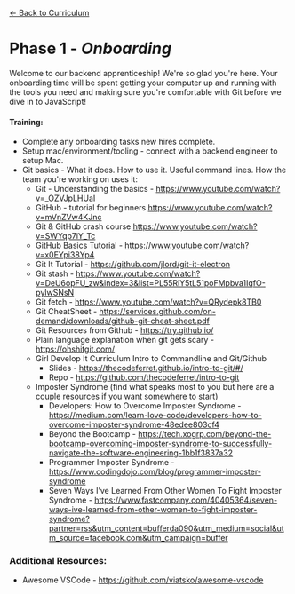 [← Back to Curriculum](./)

# Phase 1 - _Onboarding_

Welcome to our backend apprenticeship! We're so glad you're here. Your onboarding time will be spent getting your computer up and running with the tools you need and making sure you're comfortable with Git before we dive in to JavaScript!

#### **Training:**

- Complete any onboarding tasks new hires complete.
- Setup mac/environment/tooling - connect with a backend engineer to setup Mac.
- Git basics - What it does. How to use it. Useful command lines. How the team you're working on uses it:
  - Git - Understanding the basics - https://www.youtube.com/watch?v=_OZVJpLHUaI
  - GitHub - tutorial for beginners https://www.youtube.com/watch?v=mVnZVw4KJnc
  - Git & GitHub crash course https://www.youtube.com/watch?v=SWYqp7iY_Tc
  - GitHub Basics Tutorial - https://www.youtube.com/watch?v=x0EYpi38Yp4
  - Git It Tutorial - https://github.com/jlord/git-it-electron
  - Git stash - https://www.youtube.com/watch?v=DeU6opFU_zw&index=3&list=PL55RiY5tL51poFMpbva1IqfO-pylwSNsN
  - Git fetch - https://www.youtube.com/watch?v=QRydepk8TB0
  - Git CheatSheet - https://services.github.com/on-demand/downloads/github-git-cheat-sheet.pdf
  - Git Resources from Github - https://try.github.io/
  - Plain language explanation when git gets scary - https://ohshitgit.com/
  - Girl Develop It Curriculum Intro to Commandline and Git/Github
    - Slides - https://thecodeferret.github.io/intro-to-git/#/
    - Repo - https://github.com/thecodeferret/intro-to-git
  - Imposter Syndrome (find what speaks most to you but here are a couple resources if you want somewhere to start)
    - Developers: How to Overcome Imposter Syndrome - https://medium.com/learn-love-code/developers-how-to-overcome-imposter-syndrome-48edee803cf4
    - Beyond the Bootcamp - https://tech.xogrp.com/beyond-the-bootcamp-overcoming-imposter-syndrome-to-successfully-navigate-the-software-engineering-1bb1f3837a32
    - Programmer Imposter Syndrome - https://www.codingdojo.com/blog/programmer-imposter-syndrome
    - Seven Ways I’ve Learned From Other Women To Fight Imposter Syndrome - https://www.fastcompany.com/40405364/seven-ways-ive-learned-from-other-women-to-fight-imposter-syndrome?partner=rss&utm_content=bufferda090&utm_medium=social&utm_source=facebook.com&utm_campaign=buffer

### **Additional Resources:**

- Awesome VSCode - https://github.com/viatsko/awesome-vscode
